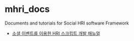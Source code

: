 # mhri_docs
Documents and tutorials for Social HRI software Framework

* [소셜 이벤트를 이용한 HRI 스크립트 개발 매뉴얼](https://github.com/mhri/mhri_docs/blob/master/user_manual_etri.md)
